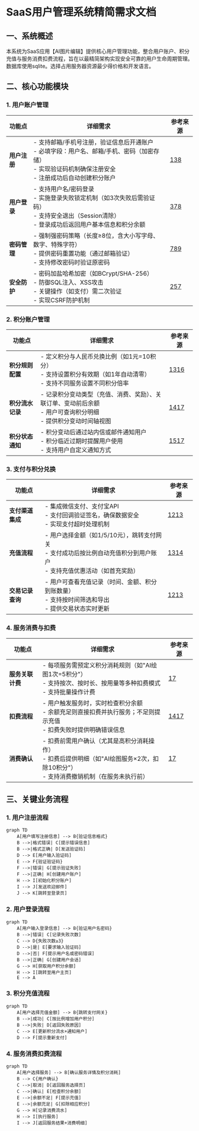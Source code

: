 # SaaS用户管理系统精简需求文档


## 一、系统概述
本系统为SaaS应用【AI图片编辑】提供核心用户管理功能，整合用户账户、积分充值与服务消费扣费流程，旨在以最精简架构实现安全可靠的用户生命周期管理。
数据库使用sqlite。选择占用服务器资源最少得价格和开发语言。


## 二、核心功能模块


### 1. 用户账户管理
| 功能点       | 详细需求                                                                                               | 参考来源    |
|--------------|--------------------------------------------------------------------------------------------------------|-------------|
| **用户注册** | - 支持邮箱/手机号注册，验证信息后开通账户<br>- 必填字段：用户名、邮箱/手机、密码（加密存储）<br>- 实现验证码机制确保注册安全<br>- 注册成功后自动创建积分账户 | [1](@ref)[3](@ref)[8](@ref) |
| **用户登录** | - 支持用户名/密码登录<br>- 实施登录失败锁定机制（如3次失败后需验证码）<br>- 支持安全退出（Session清除）<br>- 登录成功后返回用户基本信息和积分余额 | [3](@ref)[7](@ref)[8](@ref) |
| **密码管理** | - 强制强密码策略（长度≥8位，含大小写字母、数字、特殊字符）<br>- 提供密码重置功能（通过邮箱验证）<br>- 支持修改密码时验证原密码 | [7](@ref)[8](@ref)[9](@ref) |
| **安全防护** | - 密码加盐哈希加密（如BCrypt/SHA-256）<br>- 防御SQL注入、XSS攻击<br>- 关键操作（如支付）需二次验证<br>- 实现CSRF防护机制 | [2](@ref)[5](@ref)[7](@ref) |


### 2. 积分账户管理
| 功能点           | 详细需求                                                                                              | 参考来源    |
|------------------|-------------------------------------------------------------------------------------------------------|-------------|
| **积分规则配置** | - 定义积分与人民币兑换比例（如1元=10积分）<br>- 支持设置积分有效期（如1年自动清零）<br>- 支持不同服务设置不同积分倍率 | [13](@ref)[16](@ref)  |
| **积分流水记录** | - 记录积分变动类型（充值、消费、奖励）、关联订单、变动前后余额<br>- 用户可查询积分明细<br>- 提供积分变动时间轴视图 | [14](@ref)[17](@ref)  |
| **积分状态通知** | - 积分变动后通过站内信或邮件通知用户<br>- 积分临近过期时提醒用户使用<br>- 支持用户自定义通知方式 | [15](@ref)[17](@ref)  |


### 3. 支付与积分兑换
| 功能点           | 详细需求                                                                                              | 参考来源    |
|------------------|-------------------------------------------------------------------------------------------------------|-------------|
| **支付渠道集成** | - 集成微信支付、支付宝API<br>- 支付回调验证签名，确保数据安全<br>- 实现支付超时处理机制 | [12](@ref)[13](@ref)  |
| **充值流程**     | - 用户选择金额（如1/5/10元），跳转支付网关<br>- 支付成功后按比例自动充值积分到用户账户<br>- 支持充值优惠活动（如首充奖励） | [13](@ref)[14](@ref)  |
| **交易记录查询** | - 用户可查看充值记录（时间、金额、积分到账数量）<br>- 支持按时间筛选和导出<br>- 提供交易状态实时更新 | [12](@ref)[13](@ref)  |


### 4. 服务消费与扣费
| 功能点           | 详细需求                                                                                              | 参考来源    |
|------------------|-------------------------------------------------------------------------------------------------------|-------------|
| **服务关联计费** | - 每项服务需预定义积分消耗规则（如"AI绘图1次=5积分"）<br>- 支持按次、按时长、按用量等多种扣费模式<br>- 支持批量操作计费 | [17](@ref)       |
| **扣费流程**     | - 用户触发服务时，实时检查积分余额<br>- 余额充足则直接扣费并执行服务；不足则提示充值<br>- 扣费失败时提供明确错误信息 | [14](@ref)[17](@ref)  |
| **消费确认**     | - 扣费前需用户确认（尤其是高积分消耗操作）<br>- 扣费后提供明细（如"AI绘图服务×2次，扣除10积分"）<br>- 支持消费撤销机制（在服务未执行前） | [17](@ref)       |


## 三、关键业务流程

### 1. 用户注册流程
```mermaid
graph TD
    A[用户填写注册信息] --> B{验证信息格式}
    B -->|格式错误| C[提示错误信息]
    B -->|格式正确| D[发送验证码]
    D --> E[用户输入验证码]
    E --> F{验证验证码}
    F -->|错误| G[提示验证失败]
    F -->|正确| H[创建用户账户]
    H --> I[初始化积分账户]
    I --> J[发送欢迎邮件]
    J --> K[跳转至登录页]
```

### 2. 用户登录流程
```mermaid
graph TD
    A[用户输入登录信息] --> B{验证用户名密码}
    B -->|错误| C[记录失败次数]
    C --> D{失败次数≥3}
    D -->|是| E[要求输入验证码]
    D -->|否| F[提示用户名或密码错误]
    B -->|正确| G[创建用户会话]
    G --> H[获取用户积分余额]
    H --> I[跳转至用户主页]
    E --> A
```

### 3. 积分充值流程
```mermaid
graph TD
    A[用户选择充值金额] --> B{跳转支付网关}
    B -->|成功| C[按比例增加用户积分]
    B -->|失败| D[返回失败原因]
    C --> E[更新积分流水+通知用户]
    D --> F[提示重新支付]
```

### 4. 服务消费扣费流程
```mermaid
graph TD
    A[用户选择服务] --> B[确认服务详情及积分消耗]
    B --> C{用户确认}
    C -->|取消| D[返回服务选择页]
    C -->|确认| E[检查积分余额]
    E -->|余额不足| F[提示充值]
    E -->|余额充足| G[扣除相应积分]
    G --> H[记录消费流水]
    H --> I[执行服务]
    I --> J[返回服务结果+消费明细]
```
